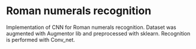 # Roman numerals recognition
Implementation of CNN for Roman numerals recognition. 
Dataset was augmented with Augmentor lib and preprocessed with sklearn. Recognition is performed with Conv_net. 

